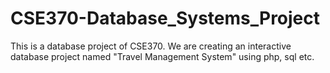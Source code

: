 # CSE370-Database_Systems_Project
This is a database project of CSE370. We are creating an interactive database project named "Travel Management System" using php, sql etc.
